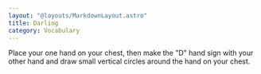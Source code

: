 ```yaml
---
layout: "@layouts/MarkdownLayout.astro"
title: Darling
category: Vocabulary
---
```


Place your one hand on your chest,
then make the "D" hand sign with your other hand and
draw small vertical circles around the hand on your chest.
